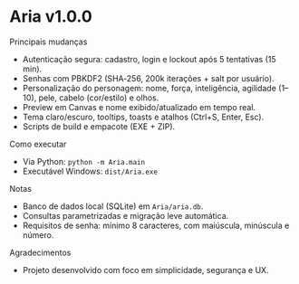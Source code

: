 # Aria v1.0.0

Principais mudanças
- Autenticação segura: cadastro, login e lockout após 5 tentativas (15 min).
- Senhas com PBKDF2 (SHA‑256, 200k iterações + salt por usuário).
- Personalização do personagem: nome, força, inteligência, agilidade (1–10), pele, cabelo (cor/estilo) e olhos.
- Preview em Canvas e nome exibido/atualizado em tempo real.
- Tema claro/escuro, tooltips, toasts e atalhos (Ctrl+S, Enter, Esc).
- Scripts de build e empacote (EXE + ZIP).

Como executar
- Via Python: `python -m Aria.main`
- Executável Windows: `dist/Aria.exe`

Notas
- Banco de dados local (SQLite) em `Aria/aria.db`.
- Consultas parametrizadas e migração leve automática.
- Requisitos de senha: mínimo 8 caracteres, com maiúscula, minúscula e número.

Agradecimentos
- Projeto desenvolvido com foco em simplicidade, segurança e UX.
